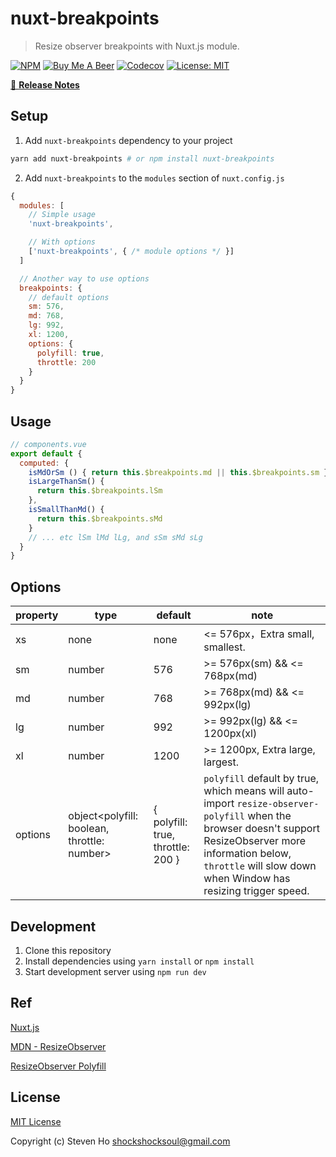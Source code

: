 # nuxt-breakpoints

> Resize observer breakpoints with Nuxt.js module.

[![NPM](https://nodei.co/npm/nuxt-breakpoints.png?downloads=true&downloadRank=true&stars=true)](https://nodei.co/npm/nuxt-breakpoints/)
[![Buy Me A Beer](https://bmc-cdn.nyc3.digitaloceanspaces.com/BMC-button-images/custom_images/black_img.png)](https://www.buymeacoffee.com/steven0811)
[![Codecov](https://codecov.io/gh/steven0811/nuxt-breakpoints/branch/master/graph/badge.svg)](https://codecov.io/gh/steven0811/nuxt-breakpoints)
[![License: MIT](https://img.shields.io/badge/License-MIT-yellow.svg)](https://opensource.org/licenses/MIT)


[📖 **Release Notes**](./CHANGELOG.md)

## Setup

1. Add `nuxt-breakpoints` dependency to your project

```bash
yarn add nuxt-breakpoints # or npm install nuxt-breakpoints
```

2. Add `nuxt-breakpoints` to the `modules` section of `nuxt.config.js`

```js
{
  modules: [
    // Simple usage
    'nuxt-breakpoints',

    // With options
    ['nuxt-breakpoints', { /* module options */ }]
  ]

  // Another way to use options
  breakpoints: {
    // default options
    sm: 576,
    md: 768,
    lg: 992,
    xl: 1200,
    options: {
      polyfill: true,
      throttle: 200
    }
  }
}
```
## Usage
```js
// components.vue
export default {
  computed: {
    isMdOrSm () { return this.$breakpoints.md || this.$breakpoints.sm },
    isLargeThanSm() {
      return this.$breakpoints.lSm
    },
    isSmallThanMd() {
      return this.$breakpoints.sMd
    }
    // ... etc lSm lMd lLg, and sSm sMd sLg
  }
}
```

## Options
| property | type                                        | default                           | note                                                                                                                                                                                                                          |
|----------|---------------------------------------------|-----------------------------------|-------------------------------------------------------------------------------------------------------------------------------------------------------------------------------------------------------------------------------|
| xs       | none                                        | none                              | <= 576px，Extra small, smallest.                                                                                                                                                                                              |
| sm       | number                                      | 576                               | >= 576px(sm) && <= 768px(md)                                                                                                                                                                                                  |
| md       | number                                      | 768                               | >= 768px(md) && <= 992px(lg)                                                                                                                                                                                                  |
| lg       | number                                      | 992                               | >= 992px(lg) && <= 1200px(xl)                                                                                                                                                                                                 |
| xl       | number                                      | 1200                              | >= 1200px, Extra large, largest.                                                                                                                                                                                              |
| options  | object<polyfill: boolean, throttle: number> | { polyfill: true, throttle: 200 } | `polyfill` default by true, which means will auto-import `resize-observer-polyfill` when the browser doesn't support ResizeObserver more information below, `throttle` will slow down when Window has resizing trigger speed. |

## Development

1. Clone this repository
2. Install dependencies using `yarn install` or `npm install`
3. Start development server using `npm run dev`


## Ref
[Nuxt.js](https://nuxtjs.org)

[MDN - ResizeObserver](https://developer.mozilla.org/en-US/docs/Web/API/ResizeObserver)

[ResizeObserver Polyfill](https://github.com/que-etc/resize-observer-polyfill)




## License

[MIT License](./LICENSE)

Copyright (c) Steven Ho <shockshocksoul@gmail.com>